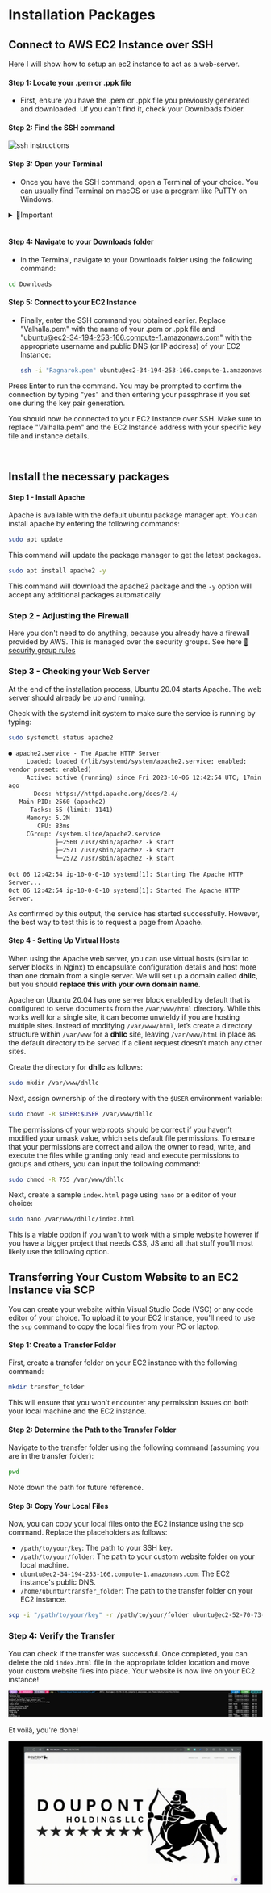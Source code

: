 # Installation Packages

## Connect to AWS EC2 Instance over SSH
Here I will show how to setup an ec2 instance to act as a web-server.

#### **Step 1: Locate your .pem or .ppk file**
- First, ensure you have the .pem or .ppk file you previously generated and downloaded. Uf you can't find it, check your Downloads folder.

#### **Step 2: Find the SSH command**

![ssh instructions](../images/ec2-ssh-connect.gif)

#### **Step 3: Open your Terminal**
- Once you have the SSH command, open a Terminal of your choice. You can usually find Terminal on macOS or use a program like PuTTY on Windows.
<details>
<summary>🚨Important</summary>
If you have downloaded the .ppk you must use PuTTy however if you downloaded the .pem file you can just give the relative path in the terminal.
</details>
<br>

#### **Step 4: Navigate to your Downloads folder**
- In the Terminal, navigate to your Downloads folder using the following command:
```bash
cd Downloads
```

#### **Step 5: Connect to your EC2 Instance**
- Finally, enter the SSH command you obtained earlier. Replace "Valhalla.pem" with the name of your .pem or .ppk file and "ubuntu@ec2-34-194-253-166.compute-1.amazonaws.com" with the appropriate username and public DNS (or IP address) of your EC2 Instance:
  ```bash
  ssh -i "Ragnarok.pem" ubuntu@ec2-34-194-253-166.compute-1.amazonaws.com
  ```

Press Enter to run the command. You may be prompted to confirm the connection by typing "yes" and then entering your passphrase if you set one during the key pair generation.

You should now be connected to your EC2 Instance over SSH. Make sure to replace "Valhalla.pem" and the EC2 Instance address with your specific key file and instance details.

<br>

## Install the necessary packages

#### **Step 1 - Install Apache**
Apache is available with the default ubuntu package manager `apt`.
You can install apache by entering the following commands:

```bash
sudo apt update
```
This command will update the package manager to get the latest packages.

```bash
sudo apt install apache2 -y
```
This command will download the apache2 package and the `-y` option will accept any additional packages automatically

### **Step 2 - Adjusting the Firewall**

Here you don't need to do anything, because you already have a firewall provided by AWS. This is managed over the security groups. See here [📄security group rules](security-group-setup.md#security-group-public)

### **Step 3 - Checking your Web Server**

At the end of the installation process, Ubuntu 20.04 starts Apache. The web server should already be up and running.

Check with the systemd init system to make sure the service is running by typing:

```bash
sudo systemctl status apache2
```

```
● apache2.service - The Apache HTTP Server
     Loaded: loaded (/lib/systemd/system/apache2.service; enabled; vendor preset: enabled)
     Active: active (running) since Fri 2023-10-06 12:42:54 UTC; 17min ago
       Docs: https://httpd.apache.org/docs/2.4/
   Main PID: 2560 (apache2)
      Tasks: 55 (limit: 1141)
     Memory: 5.2M
        CPU: 83ms
     CGroup: /system.slice/apache2.service
             ├─2560 /usr/sbin/apache2 -k start
             ├─2571 /usr/sbin/apache2 -k start
             └─2572 /usr/sbin/apache2 -k start

Oct 06 12:42:54 ip-10-0-0-10 systemd[1]: Starting The Apache HTTP Server...
Oct 06 12:42:54 ip-10-0-0-10 systemd[1]: Started The Apache HTTP Server.
```


As confirmed by this output, the service has started successfully. However, the best way to test this is to request a page from Apache.

#### **Step 4 - Setting Up Virtual Hosts**

When using the Apache web server, you can use virtual hosts (similar to server blocks in Nginx) to encapsulate configuration details and host more than one domain from a single server. We will set up a domain called **dhllc**, but you should **replace this with your own domain name**.

Apache on Ubuntu 20.04 has one server block enabled by default that is configured to serve documents from the ``/var/www/html`` directory. While this works well for a single site, it can become unwieldy if you are hosting multiple sites. Instead of modifying ``/var/www/html``, let’s create a directory structure within ``/var/www`` for a **dhllc** site, leaving ``/var/www/html`` in place as the default directory to be served if a client request doesn’t match any other sites.

Create the directory for **dhllc** as follows:

```bash
sudo mkdir /var/www/dhllc
```

Next, assign ownership of the directory with the ``$USER`` environment variable:

```bash 
sudo chown -R $USER:$USER /var/www/dhllc
```

The permissions of your web roots should be correct if you haven’t modified your umask value, which sets default file permissions. To ensure that your permissions are correct and allow the owner to read, write, and execute the files while granting only read and execute permissions to groups and others, you can input the following command:

```bash
sudo chmod -R 755 /var/www/dhllc
```

Next, create a sample `index.html` page using `nano` or a editor of your choice:

```bash
sudo nano /var/www/dhllc/index.html
```

This is a viable option if you wan't to work with a simple website however if you have a bigger project that needs CSS, JS and all that stuff you'll most likely use the following option.

## Transferring Your Custom Website to an EC2 Instance via SCP

You can create your website within Visual Studio Code (VSC) or any code editor of your choice. To upload it to your EC2 Instance, you'll need to use the `scp` command to copy the local files from your PC or laptop.

#### **Step 1: Create a Transfer Folder**

First, create a transfer folder on your EC2 instance with the following command:

```bash
mkdir transfer_folder
```

This will ensure that you won't encounter any permission issues on both your local machine and the EC2 instance.

#### **Step 2: Determine the Path to the Transfer Folder**

Navigate to the transfer folder using the following command (assuming you are in the transfer folder):

```bash
pwd
```

Note down the path for future reference.

#### **Step 3: Copy Your Local Files**

Now, you can copy your local files onto the EC2 instance using the `scp` command. Replace the placeholders as follows:

- `/path/to/your/key`: The path to your SSH key.
- `/path/to/your/folder`: The path to your custom website folder on your local machine.
- `ubuntu@ec2-34-194-253-166.compute-1.amazonaws.com`: The EC2 instance's public DNS.
- `/home/ubuntu/transfer_folder`: The path to the transfer folder on your EC2 instance.

```bash
scp -i "/path/to/your/key" -r /path/to/your/folder ubuntu@ec2-52-70-73-92.compute-1.amazonaws.com:/home/ubuntu/transfer_folder 
```

### Step 4: Verify the Transfer

You can check if the transfer was successful. Once completed, you can delete the old `index.html` file in the appropriate folder location and move your custom website files into place. Your website is now live on your EC2 instance!

![Output SCP](../images/output-scp.png)

Et voilà, you're done!

![Custom Doupont Holdings Website](../images/Doupont-Holdings-LLC-Webpage-custom.gif)